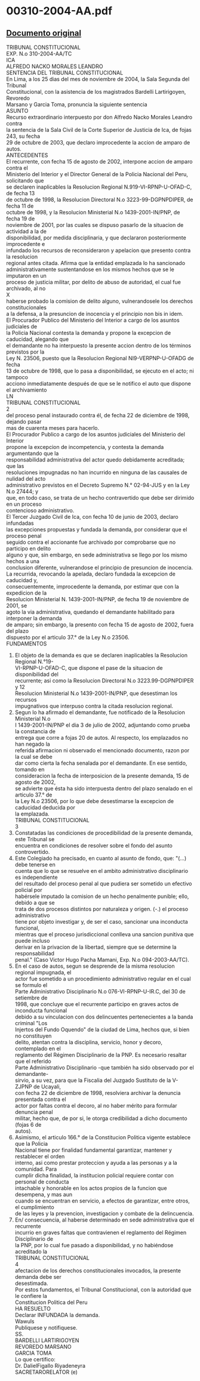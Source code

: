 
00310-2004-AA.pdf
=================
  
[Documento original](https://tc.gob.pe/jurisprudencia/2005/00310-2004-AA.pdf)  
---  
TRIBUNAL CONSTITUCIONAL  
EXP. N.o 310-2004-AA/TC  
ICA  
ALFREDO NACKO MORALES LEANDRO  
SENTENCIA DEL TRIBUNAL CONSTITUCIONAL  
En Lima, a los 25 dias del mes de noviembre de 2004, la Sala Segunda del Tribunal  
Constitucional, con la asistencia de los magistrados Bardelli Lartirigoyen, Revoredo  
Marsano y Garcia Toma, pronuncia la siguiente sentencia  
ASUNTO  
Recurso extraordinario interpuesto por don Alfredo Nacko Morales Leandro contra  
la sentencia de la Sala Civil de la Corte Superior de Justicia de Ica, de fojas 243, su fecha  
29 de octubre de 2003, que declaro improcedente la accion de amparo de autos.  
ANTECEDENTES  
El recurrente, con fecha 15 de agosto de 2002, interpone accion de amparo contra el  
Ministerio del Interior y el Director General de la Policia Nacional del Peru, solicitando que  
se declaren inaplicables la Resolucion Regional N.919-VI-RPNP-U-OFAD-C, de fecha 13  
de octubre de 1998, la Resolucion Directoral N.o 3223-99-DGPNPDIPER, de fecha 11 de  
octubre de 1998, y la Resolucion Ministerial N.o 1439-2001-IN/PNP, de fecha 19 de  
noviembre de 2001, por las cuales se dispuso pasarlo de la situacion de actividad a la de  
disponibilidad, por medida disciplinaria, y que declararon posteriormente improcedente e  
infundado los recursos de reconsideraron y apelacion que presento contra la resolucion  
regional antes citada. Afirma que la entidad emplazada lo ha sancionado  
administrativamente sustentandose en los mismos hechos que se le imputaron en un  
proceso de justicia militar, por delito de abuso de autoridad, el cual fue archivado, al no  
X  
haberse probado la comision de delito alguno, vulnerandosele los derechos constitucionales  
a la defensa, a la presuncion de inocencia y el principio non bis in idem.  
El Procurador Publico del Ministerio del Interior a cargo de los asuntos judiciales de  
la Policia Nacional contesta la demanda y propone la excepcion de caducidad, alegando que  
el demandante no ha interpuesto la presente accion dentro de los términos previstos por la  
Ley N. 23506, puesto que la Resolucion Regional NI9-VERPNP-U-OFADG de fecha  
13 de octubre de 1998, que lo pasa a disponibilidad, se ejecuto en el acto; ni tampoco  
acciono inmediatamente después de que se le notifico el auto que dispone el archivamiento  
LN  
TRIBUNAL CONSTITUCIONAL  
2  
del proceso penal instaurado contra él, de fecha 22 de diciembre de 1998, dejando pasar  
mas de cuarenta meses para hacerlo.  
El Procurador Publico a cargo de los asuntos judiciales del Ministerio del Interior  
propone la excepcion de incompetencia, y contesta la demanda argumentando que la  
responsabilidad administrativa del actor quedo debidamente acreditada; que las  
resoluciones impugnadas no han incurrido en ninguna de las causales de nulidad del acto  
administrativo previstos en el Decreto Supremo N.° 02-94-JUS y en la Ley N.o 27444; y  
que, en todo caso, se trata de un hecho contravertido que debe ser dirimido en un proceso  
contencioso administrativo.  
El Tercer Juzgado Civil de Ica, con fecha 10 de junio de 2003, declaro infundadas  
las excepciones propuestas y fundada la demanda, por considerar que el proceso penal  
seguido contra el accionante fue archivado por comprobarse que no participo en delito  
alguno y que, sin embargo, en sede administrativa se llego por los mismo hechos a una  
conclusion diferente, vulnerandose el principio de presuncion de inocencia.  
La recurrida, revocando la apelada, declaro fundada la excepcion de caducidad y,  
consecuentemente, improcedente la demanda, por estimar que con la expedicion de la  
Resolucion Ministerial N. 1439-2001-IN/PNP, de fecha 19 de noviembre de 2001, se  
agoto la via administrativa, quedando el demandante habilitado para interponer la demanda  
de amparo; sin embargo, la presento con fecha 15 de agosto de 2002, fuera del plazo  
dispuesto por el articulo 37.° de la Ley N.o 23506.  
FUNDAMENTOS  
1. El objeto de la demanda es que se declaren inaplicables la Resolucion Regional N.°19-  
VI-RPNP-U-OFAD-C, que dispone el pase de la situacion de disponibilidad del  
recurrente; asi como la Resolucion Directoral N.o 3223.99-DGPNPDIPER y 12  
Resolucion Ministerial N.o 1439-2001-IN/PNP, que desestiman los recursos  
impugnativos que interpuso contra la citada resolucion regional.  
2. Segun lo ha afirmado el demandante, fue notificado de la Resolucion Ministerial N.o  
I 1439-2001-IN/PNP el dia 3 de julio de 2002, adjuntando como prueba la constancia de  
entrega que corre a fojas 20 de autos. Al respecto, los emplazados no han negado la  
referida afirmacion ni observado el mencionado documento, razon por la cual se debe  
dar como cierta la fecha senalada por el demandante. En ese sentido, tomando en  
consideracion la fecha de interposicion de la presente demanda, 15 de agosto de 2002,  
se advierte que ésta ha sido interpuesta dentro del plazo senalado en el articulo 37.° de  
la Ley N.o 23506, por lo que debe desestimarse la excepcion de caducidad deducida por  
la emplazada.  
TRIBUNAL CONSTITUCIONAL  
3  
3. Constatadas las condiciones de procedibilidad de la presente demanda, este Tribunal se  
encuentra en condiciones de resolver sobre el fondo del asunto controvertido.  
4. Este Colegiado ha precisado, en cuanto al asunto de fondo, que: "(...) debe tenerse en  
cuenta que lo que se resuelve en el ambito administrativo disciplinario es independiente  
del resultado del proceso penal al que pudiera ser sometido un efectivo policial por  
habérsele imputado la comision de un hecho penalmente punible; ello, debido a que se  
trata de dos procesos distintos por naturaleza y origen. (-.) el proceso administrativo  
tiene por objeto investigar y, de ser el caso, sancionar una inconducta funcional,  
mientras que el proceso jurisdiccional conlleva una sancion punitiva que puede incluso  
derivar en la privacion de la libertad, siempre que se determine la responsabilidad  
penal." (Caso Victor Hugo Pacha Mamani, Exp. N.o 094-2003-AA/TC).  
5. En el caso de autos, segun se desprende de la misma resolucion regional impugnada, el  
actor fue sometido a un procedimiento administrativo regular en el cual se formulo el  
Parte Administrativo Disciplinario N.o 076-VI-RPNP-U-IR.C, del 30 de setiembre de  
1998, que concluye que el recurrente participo en graves actos de inconducta funcional  
debido a su vinculacion con dos delincuentes pertenecientes a la banda criminal "Los  
Injertos del Fundo Oquendo" de la ciudad de Lima, hechos que, si bien no constituyen  
delito, atentan contra la disciplina, servicio, honor y decoro, contemplado en el  
reglamento del Régimen Disciplinario de la PNP. Es necesario resaltar que el referido  
Parte Administrativo Disciplinario -que también ha sido observado por el demandante-  
sirvio, a su vez, para que la Fiscalia del Juzgado Sustituto de la V-ZJPNP de Ucayali,  
con fecha 22 de diciembre de 1998, resolviera archivar la denuncia presentada contra el  
actor por faltas contra el decoro, al no haber mérito para formular denuncia penal  
militar, hecho que, de por si, le otorga credibilidad a dicho documento (fojas 6 de  
autos).  
6. Asimismo, el articulo 166.° de la Constitucion Politica vigente establece que la Policia  
Nacional tiene por finalidad fundamental garantizar, mantener y restablecer el orden  
interno, asi como prestar proteccion y ayuda a las personas y a la comunidad. Para  
cumplir dicha finalidad, la institucion policial requiere contar con personal de conducta  
intachable y honorable en los actos propios de la funcion que desempena, y mas aun  
cuando se encuentran en servicio, a efectos de garantizar, entre otros, el cumplimiento  
de las leyes y la prevencion, investigacion y combate de la delincuencia.  
7. En/ consecuencia, al haberse determinado en sede administrativa que el recurrente  
incurrio en graves faltas que contravienen el reglamento del Régimen Disciplinario de  
la PNP, por lo cual fue pasado a disponibilidad, y no habiéndose acreditado la  
TRIBUNAL CONSTITUCIONAL  
4  
afectacion de los derechos constitucionales invocados, la presente demanda debe ser  
desestimada.  
Por estos fundamentos, el Tribunal Constitucional, con la autoridad que le confiere la  
Constitucion Politica del Peru  
HA RESUELTO  
Declarar INFUNDADA la demanda.  
Wawuls  
Publiquese y notifiquese.  
SS.  
BARDELLI LARTIRIGOYEN  
REVOREDO MARSANO  
GARCIA TOMA  
Lo que certifico:  
Dr. DalielFigallo Riyadeneyra  
SACRETARORELATOR (e)